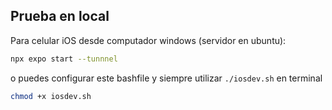 ## Prueba en local

Para celular iOS desde computador windows (servidor en ubuntu):

```bash
npx expo start --tunnnel
```

o puedes configurar este bashfile y siempre utilizar `./iosdev.sh` en terminal
```bash
chmod +x iosdev.sh
```